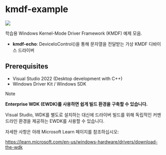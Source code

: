 # kmdf-example
<img src="https://img.shields.io/badge/c-064F8C?style=for-the-badge&logo=c&logoColor=white">

학습용 Windows Kernel-Mode Driver Framework (KMDF) 예제 모음.

- **kmdf-echo**: 
  DeviceIoControl()을 통해 문자열을 전달받는 가상 KMDF 디바이스 드라이버

## Prerequisites
- Visual Studio 2022 (Desktop development with C++)
- Windows Driver Kit / Windows SDK
> [!NOTE]
>**Enterprise WDK (EWDK)를 사용하면 쉽게 빌드 환경을 구축할 수 있습니다.**
>
> Visual Studio, WDK를 별도로 설치하는 대신에 드라이버 빌드를 위해 독립적인 커멘드라인 환경을 제공하는 EWDK를 사용할 수 있습니다.
>
> 
> 자세한 사항은 아래 Microsoft Learn 페이지를 참조하십시오:
> 
> https://learn.microsoft.com/en-us/windows-hardware/drivers/download-the-wdk
